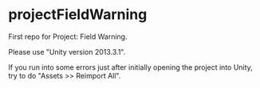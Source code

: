 # projectFieldWarning
First repo for Project: Field Warning.

Please use "Unity version 2013.3.1".

If you run into some errors just after initially opening the project into Unity, try to do "Assets >> Reimport All".
